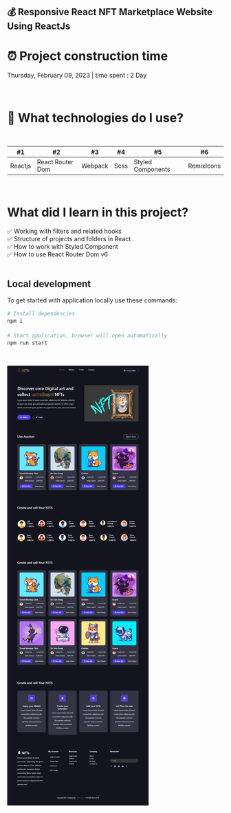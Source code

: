 ## 💰 Responsive React NFT Marketplace Website Using ReactJs 


# ⏰ Project construction time

Thursday, February 09, 2023 | time spent : 2 Day
<br />
<br />
<br />
# 🧂 What technologies do I use?
<br />

#1 | #2 | #3 | #4 | #5 | #6
--- | --- | --- | --- |--- |--- |
Reactjs | React Router Dom |  Webpack | Scss | Styled Components | RemixIcons
<br />


# What did I learn in this project?

✅ Working with filters and related hooks <br />
✅ Structure of projects and folders in React <br />
✅ How to work with Styled Component <br />
✅ How to use React Router Dom v6 <br />
<br />

## Local development

To get started with application locally use these commands:

```sh
# Install dependencies
npm i

# Start application, browser will open automatically
npm run start
```
<br />

 ![Nft portfolio](https://github.com/mhdi-nzari/Nft-project/blob/main/screencapture-nft.png)






